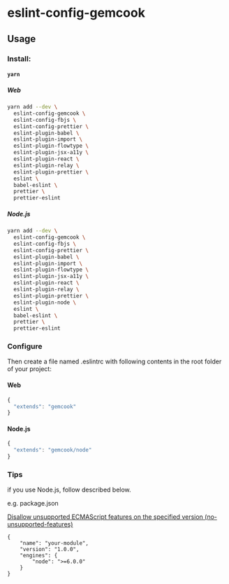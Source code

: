 # eslint-config-gemcook

## Usage

### Install:

#### `yarn`

##### Web

```sh
yarn add --dev \
  eslint-config-gemcook \
  eslint-config-fbjs \
  eslint-config-prettier \
  eslint-plugin-babel \
  eslint-plugin-import \
  eslint-plugin-flowtype \
  eslint-plugin-jsx-a11y \
  eslint-plugin-react \
  eslint-plugin-relay \
  eslint-plugin-prettier \
  eslint \
  babel-eslint \
  prettier \
  prettier-eslint
```

##### Node.js

```sh
yarn add --dev \
  eslint-config-gemcook \
  eslint-config-fbjs \
  eslint-config-prettier \
  eslint-plugin-babel \
  eslint-plugin-import \
  eslint-plugin-flowtype \
  eslint-plugin-jsx-a11y \
  eslint-plugin-react \
  eslint-plugin-relay \
  eslint-plugin-prettier \
  eslint-plugin-node \
  eslint \
  babel-eslint \
  prettier \
  prettier-eslint
```

### Configure

Then create a file named .eslintrc with following contents in the root folder of your project:

#### Web

```js
{
  "extends": "gemcook"
}
```

#### Node.js

```js
{
  "extends": "gemcook/node"
}
```

### Tips

if you use Node.js, follow described below.

e.g. package.json

[Disallow unsupported ECMAScript features on the specified version (no-unsupported-features)](https://github.com/mysticatea/eslint-plugin-node/blob/master/docs/rules/no-unsupported-features.md#version)


```
{
    "name": "your-module",
    "version": "1.0.0",
    "engines": {
        "node": ">=6.0.0"
    }
}
```
